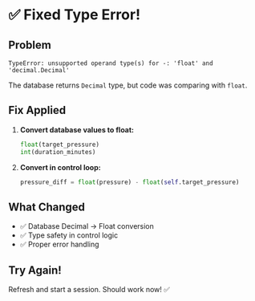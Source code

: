 # ✅ Fixed Type Error!

## Problem

```
TypeError: unsupported operand type(s) for -: 'float' and 'decimal.Decimal'
```

The database returns `Decimal` type, but code was comparing with `float`.

## Fix Applied

1. **Convert database values to float:**
   ```python
   float(target_pressure)
   int(duration_minutes)
   ```

2. **Convert in control loop:**
   ```python
   pressure_diff = float(pressure) - float(self.target_pressure)
   ```

## What Changed

- ✅ Database Decimal → Float conversion
- ✅ Type safety in control logic
- ✅ Proper error handling

## Try Again!

Refresh and start a session. Should work now! ✅

